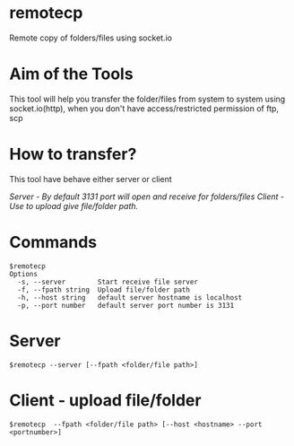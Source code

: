 # remotecp

Remote copy of folders/files using socket.io

# Aim of the Tools

This tool will help you transfer the folder/files from system to system using socket.io(http), when you don't have access/restricted permission of ftp, scp 

# How to transfer?

This tool have behave either server or client

*Server - By default 3131 port will open  and receive for folders/files*
*Client - Use to upload give file/folder path.*

# Commands
```
$remotecp
Options
  -s, --server        Start receive file server
  -f, --fpath string  Upload file/folder path
  -h, --host string   default server hostname is localhost
  -p, --port number   default server port number is 3131
```

# Server 
```
$remotecp --server [--fpath <folder/file path>]
```
# Client - upload file/folder 
```
$remotecp  --fpath <folder/file path> [--host <hostname> --port <portnumber>]
```

